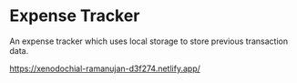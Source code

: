 # Expense Tracker
 An expense tracker which uses local storage to store previous transaction data. 

https://xenodochial-ramanujan-d3f274.netlify.app/
